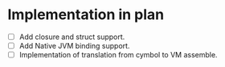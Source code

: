 # Implementation in plan

- [ ] Add closure and struct support.
- [ ] Add Native JVM binding support.
- [ ] Implementation of translation from cymbol to VM assemble.